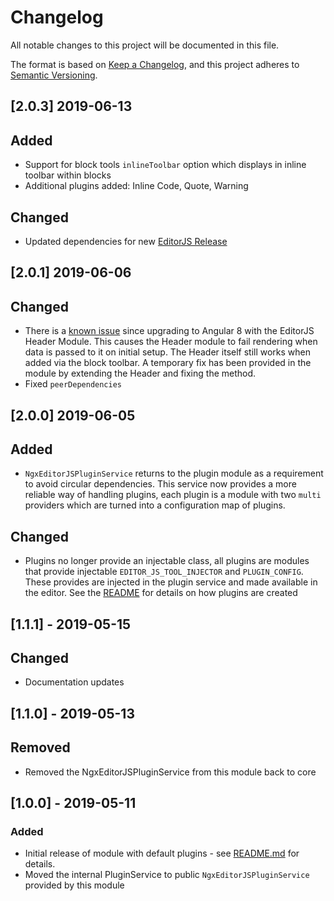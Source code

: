 # Changelog

All notable changes to this project will be documented in this file.

The format is based on [Keep a Changelog](https://keepachangelog.com/en/1.0.0/),
and this project adheres to [Semantic Versioning](https://semver.org/spec/v2.0.0.html).

## [2.0.3] 2019-06-13

## Added

- Support for block tools `inlineToolbar` option which displays in inline toolbar within blocks
- Additional plugins added: Inline Code, Quote, Warning

## Changed

- Updated dependencies for new [EditorJS Release](https://github.com/codex-team/editor.js/blob/master/docs/CHANGELOG.md)

## [2.0.1] 2019-06-06

## Changed

- There is a [known issue](https://github.com/editor-js/header/pull/25) since upgrading to Angular 8 with the EditorJS Header Module.
  This causes the Header module to fail rendering when data is passed to it on initial setup. The Header itself still works
  when added via the block toolbar. A temporary fix has been provided in the module by extending the Header
  and fixing the method.
- Fixed `peerDependencies`

## [2.0.0] 2019-06-05

## Added

- `NgxEditorJSPluginService` returns to the plugin module as a requirement to avoid circular dependencies.
  This service now provides a more reliable way of handling plugins, each plugin is a module with two `multi` providers
  which are turned into a configuration map of plugins.

## Changed

- Plugins no longer provide an injectable class, all plugins are modules that provide
  injectable `EDITOR_JS_TOOL_INJECTOR` and `PLUGIN_CONFIG`. These provides are injected in the
  plugin service and made available in the editor. See the [README](README.md) for details on how
  plugins are created

## [1.1.1] - 2019-05-15

## Changed

- Documentation updates

## [1.1.0] - 2019-05-13

## Removed

- Removed the NgxEditorJSPluginService from this module back to core

## [1.0.0] - 2019-05-11

### Added

- Initial release of module with default plugins - see [README.md]('./README.md) for details.
- Moved the internal PluginService to public `NgxEditorJSPluginService` provided by this module
